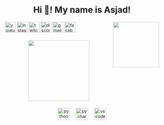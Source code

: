 <h1 align="center">Hi 👋! My name is Asjad!</h1>

###

<img align="right" height="150" src="https://i.giphy.com/media/v1.Y2lkPTc5MGI3NjExOG45NThjMXQ2cTluOGZ2cjFoYzk5bm1ubmZxdm9tZ2pwYmtkMWllcSZlcD12MV9pbnRlcm5hbF9naWZfYnlfaWQmY3Q9Zw/14t2d1D0FIy6fS/giphy.gif"  />

###

<div align="left">
</div>

###

<div align="left">
  <img src="https://img.shields.io/static/v1?message=Youtube&logo=youtube&label=&color=FF0000&logoColor=white&labelColor=&style=for-the-badge" height="35" alt="youtube logo"  />
  <img src="https://img.shields.io/static/v1?message=Instagram&logo=instagram&label=&color=E4405F&logoColor=white&labelColor=&style=for-the-badge" height="35" alt="instagram logo"  />
  <img src="https://img.shields.io/static/v1?message=Twitch&logo=twitch&label=&color=9146FF&logoColor=white&labelColor=&style=for-the-badge" height="35" alt="twitch logo"  />
  <img src="https://img.shields.io/static/v1?message=Discord&logo=discord&label=&color=7289DA&logoColor=white&labelColor=&style=for-the-badge" height="35" alt="discord logo"  />
  <img src="https://img.shields.io/static/v1?message=Gmail&logo=gmail&label=&color=D14836&logoColor=white&labelColor=&style=for-the-badge" height="35" alt="gmail logo"  />
  <img src="https://img.shields.io/static/v1?message=Facebook&logo=facebook&label=&color=1877F2&logoColor=white&labelColor=&style=for-the-badge" height="35" alt="facebook logo"  />
</div>

###

<div align="center">
  <img height="200" src="https://i.giphy.com/media/v1.Y2lkPTc5MGI3NjExMDFvb2pmZmNsMWZhdHFjN3I5OXd5MHAwN3pnNm54NWdlbzFqNHk0NyZlcD12MV9pbnRlcm5hbF9naWZfYnlfaWQmY3Q9Zw/GyKZSutfyIXsI/giphy.gif"  />
</div>

###

<div align="center">
  <img src="https://cdn.jsdelivr.net/gh/devicons/devicon/icons/python/python-original.svg" height="40" alt="python logo"  />
  <img width="12" />
  <img src="https://cdn.jsdelivr.net/gh/devicons/devicon/icons/pycharm/pycharm-original.svg" height="40" alt="pycharm logo"  />
  <img width="12" />
  <img src="https://cdn.jsdelivr.net/gh/devicons/devicon/icons/vscode/vscode-original.svg" height="40" alt="vscode logo"  />
</div>

###

